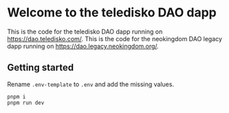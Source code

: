 # Welcome to the teledisko DAO dapp

This is the code for the teledisko DAO dapp running on https://dao.teledisko.com/.
This is the code for the neokingdom DAO legacy dapp running on https://dao.legacy.neokingdom.org/.

## Getting started

Rename `.env-template` to `.env` and add the missing values.

```
pnpm i
pnpm run dev
```
